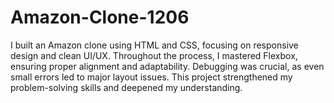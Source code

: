 # Amazon-Clone-1206
I built an Amazon clone using HTML and CSS, focusing on responsive design and clean UI/UX. Throughout the process, I mastered Flexbox, ensuring proper alignment and adaptability. Debugging was crucial, as even small errors led to major layout issues. This project strengthened my problem-solving skills and deepened my understanding. 
